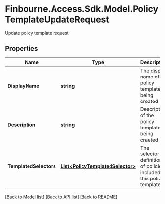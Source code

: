 # Finbourne.Access.Sdk.Model.PolicyTemplateUpdateRequest
Update policy template request

## Properties

Name | Type | Description | Notes
------------ | ------------- | ------------- | -------------
**DisplayName** | **string** | The display name of the policy template being created | 
**Description** | **string** | Description of the policy template being craeted | 
**TemplatedSelectors** | [**List&lt;PolicyTemplatedSelector&gt;**](PolicyTemplatedSelector.md) | The selector definitions of policies included in this policy template | 

[[Back to Model list]](../README.md#documentation-for-models) [[Back to API list]](../README.md#documentation-for-api-endpoints) [[Back to README]](../README.md)

